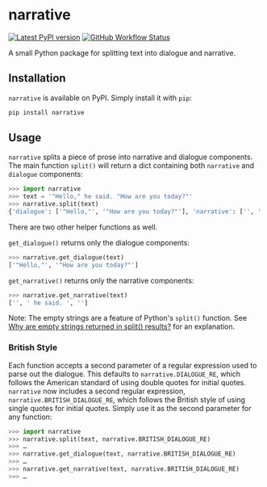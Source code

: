 # narrative

[![Latest PyPI version](https://img.shields.io/pypi/v/narrative.svg)](https://pypi.python.org/pypi/narrative)
[![GitHub Workflow Status](https://github.com/prosegrinder/python-narrative/workflows/Python%20CI/badge.svg?branch=main)](https://github.com/prosegrinder/python-narrative/actions?query=workflow%3A%22Python+CI%22+branch%3Amain)

A small Python package for splitting text into dialogue and narrative.

## Installation

`narrative` is available on PyPI. Simply install it with `pip`:

```bash
pip install narrative
```

## Usage

`narrative` splits a piece of prose into narrative and dialogue components. The
main function `split()` will return a dict containing both `narrative` and
`dialogue` components:

```python
>>> import narrative
>>> text = '"Hello," he said. "How are you today?"'
>>> narrative.split(text)
{'dialogue': ['"Hello,"', '"How are you today?"'], 'narrative': ['', ' he said. ', '']}
```

There are two other helper functions as well.

`get_dialogue()` returns only the dialogue components:

```python
>>> narrative.get_dialogue(text)
['"Hello,"', '"How are you today?"']
```

`get_narrative()` returns only the narrative components:

```python
>>> narrative.get_narrative(text)
['', ' he said. ', '']
```

Note: The empty strings are a feature of Python's `split()` function. See
[Why are empty strings returned in split() results?](https://stackoverflow.com/questions/2197451/why-are-empty-strings-returned-in-split-results#2197493)
for an explanation.

### British Style

Each function accepts a second parameter of a regular expression used to parse
out the dialogue. This defaults to `narrative.DIALOGUE_RE`, which follows the
American standard of using double quotes for initial quotes. `narrative` now
includes a second regular expression, `narrative.BRITISH_DIALOGUE_RE`, which
follows the British style of using single quotes for initial quotes. Simply use
it as the second parameter for any function:

```python
>>> import narrative
>>> narrative.split(text, narrative.BRITISH_DIALOGUE_RE)
>>> …
>>> narrative.get_dialogue(text, narrative.BRITISH_DIALOGUE_RE)
>>> …
>>> narrative.get_narrative(text, narrative.BRITISH_DIALOGUE_RE)
>>> …
```
